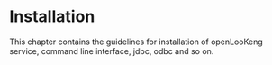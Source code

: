 

# Installation

This chapter contains the guidelines for installation of openLooKeng service, command line interface, jdbc, odbc and so on. 
